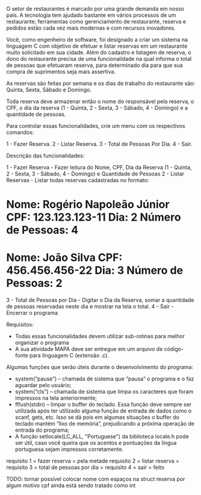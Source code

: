 

O setor de restaurantes é marcado por uma grande demanda em nosso país. A tecnologia tem ajudado bastante em vários processos de um restaurante; ferramentas como gerenciamento de restaurante, reserva e pedidos estão cada vez mais modernas e com recursos inovadores.

Você, como engenheiro de software, foi designado a criar um sistema na linguagem C com objetivo de efetuar e listar reservas em um restaurante muito solicitado em sua cidade. Além do cadastro e listagem de reserva, o dono do restaurante precisa de uma funcionalidade na qual informa o total de pessoas que efetuaram reserva, para determinado dia para que sua compra de suprimentos seja mais assertiva.

As reservas são feitas por semana e os dias de trabalho do restaurante são: Quinta, Sexta, Sábado e Domingo.

Toda reserva deve armazenar então o nome do responsável pela reserva, o CPF, o dia da reserva (1 - Quinta, 2 - Sexta, 3 - Sábado, 4 - Domingo) e a quantidade de pessoas.

Para controlar essas funcionalidades, crie um menu com os respectivos comandos:

1 - Fazer Reserva.
2 - Listar Reserva.
3 - Total de Pessoas Por Dia.
4 - Sair.

Descrição das funcionalidades:

1 - Fazer Reserva - Fazer leitura do Nome, CPF, Dia da Reserva (1 - Quinta, 2 - Sexta, 3 - Sábado, 4 - Domingo) e Quantidade de Pessoas
2 - Listar Reservas - Listar todas reservas cadastradas no formato:

Nome: Rogério Napoleão Júnior
CPF: 123.123.123-11
Dia: 2
Número de Pessoas: 4
===============================
Nome: João Silva
CPF: 456.456.456-22
Dia: 3
Número de Pessoas: 2
===============================

3 - Total de Pessoas por Dia - Digitar o Dia da Reserva, somar a quantidade de pessoas reservadas neste dia e mostrar na tela o total.
4 - Sair - Encerrar o programa

Requisitos:
- Todas essas funcionalidades devem utilizar sub-rotinas para melhor organizar o programa
- A sua atividade MAPA deve ser entregue em um arquivo de código-fonte para linguagem C (extensão .c).

Algumas funções que serão úteis durante o desenvolvimento do programa:
 
* system(“pause”) – chamada de sistema que “pausa” o programa e o faz aguardar pelo usuário;
* system(“cls”) – chamada de sistema que limpa os caracteres que foram impressos na tela anteriormente;
* fflush(stdin) – limpar o buffer do teclado. Essa função deve sempre ser utilizada após ter utilizado alguma função de entrada de dados como o scanf, gets, etc. Isso se dá pois em algumas situações o buffer do teclado mantém “lixo de memória”, prejudicando a próxima operação de entrada do programa;
* A função setlocale(LC_ALL, "Portuguese") da biblioteca locale.h pode ser útil, caso você queira que os acentos e pontuações da língua portuguesa sejam impressos corretamente.

requisito 1 = fazer reserva = pela metade
requisito 2 = listar reserva =
requisito 3 = total de pessoas por dia =
requisito 4 = sair = feito

TODO:
tornar possível colocar nome com espaços na struct reserva
por algum motivo cpf ainda está sendo tratado como int